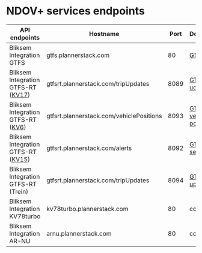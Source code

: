 # NDOV+ services endpoints

| API endpoints        | Hostname           | Port  |Documentation  |
| ------------- |-------------| -----|-----|
| Bliksem Integration GTFS |gtfs.plannerstack.com |80|[GTFS][2]|
| Bliksem Integration GTFS-RT ([KV17][1]) |  gtfsrt.plannerstack.com/tripUpdates |  8089 | [GTFS-RT trip udates][3]  |
| Bliksem Integration GTFS-RT ([KV6][1]) |  gtfsrt.plannerstack.com/vehiclePositions |  8093 |[GTFS-RT vehicle positions][4] |
| Bliksem Integration GTFS-RT ([KV15][1]) |  gtfsrt.plannerstack.com/alerts |  8092 |[GTFS-RT service alerts][5]   |
| Bliksem Integration GTFS-RT (Trein) |  gtfsrt.plannerstack.com/tripUpdates |  8094 |[GTFS-RT trip updates][3]   |
| Bliksem Integration KV78turbo |  kv78turbo.plannerstack.com |  80 |  coming soon |
| Bliksem Integration AR-NU |  arnu.plannerstack.com |  80 |  coming soon |

[1]: http://bison.connekt.nl/standaarden/
[2]: https://developers.google.com/transit/gtfs/
[3]: https://developers.google.com/transit/gtfs-realtime/trip-updates
[4]: https://developers.google.com/transit/gtfs-realtime/service-alerts
[5]: https://developers.google.com/transit/gtfs-realtime/vehicle-positions
